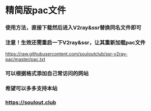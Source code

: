 # 精简版pac文件

### 使用方法，直接下载然后进入V2ray&ssr替换同名文件即可<br>
### 注意！生效还需重启一下V2ray&ssr，让其重新加载pac文件<br>
https://raw.githubusercontent.com/souloutclub/ssr-v2ray-pac/master/pac.txt <br>
### 可以根据格式添加自己常访问的网站
### 希望可以多多支持本站
### https://soulout.club

